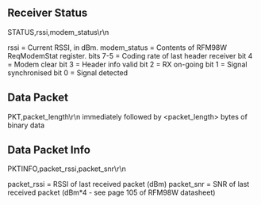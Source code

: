 
Receiver Status
---------------
STATUS,rssi,modem_status\r\n

rssi = Current RSSI, in dBm.
modem_status = Contents of RFM98W ReqModemStat register.
    bits 7-5 = Coding rate of last header receiver
       bit 4 = Modem clear
       bit 3 = Header info valid
       bit 2 = RX on-going
       bit 1 = Signal synchronised
       bit 0 = Signal detected


Data Packet
-----------
PKT,packet_length\r\n
immediately followed by <packet_length> bytes of binary data


Data Packet Info
----------------
PKTINFO,packet_rssi,packet_snr\r\n

packet_rssi = RSSI of last received packet (dBm)
packet_snr = SNR of last received packet (dBm*4 - see page 105 of RFM98W datasheet)
